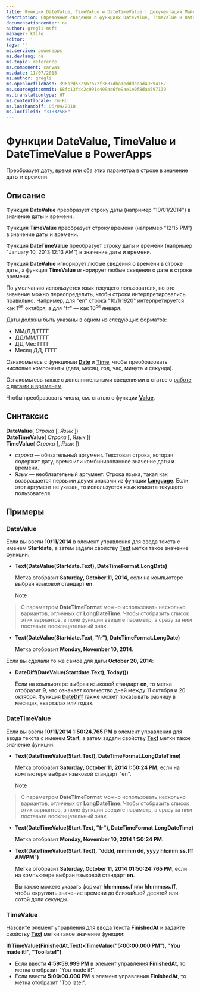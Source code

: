 ```yaml
---
title: Функции DateValue, TimeValue и DateTimeValue | Документация Майкрософт
description: Справочные сведения о функциях DateValue, TimeValue и DateTimeValue, включая описание синтаксиса и примеры.
documentationcenter: na
author: gregli-msft
manager: kfile
editor: ''
tags: ''
ms.service: powerapps
ms.devlang: na
ms.topic: reference
ms.component: canvas
ms.date: 11/07/2015
ms.author: gregli
ms.openlocfilehash: 396a2d5325b7b72f3637dba1edddeead49594167
ms.sourcegitcommit: 68fc13fdc2c991c499ad6fe9ae1e0f8dab597139
ms.translationtype: HT
ms.contentlocale: ru-RU
ms.lasthandoff: 06/04/2018
ms.locfileid: "31832588"
---
```

# <a name="datevalue-timevalue-and-datetimevalue-functions-in-powerapps"></a>Функции DateValue, TimeValue и DateTimeValue в PowerApps
Преобразует дату, время или оба этих параметра в строке в значение даты и времени.

## <a name="description"></a>Описание
Функция **DateValue** преобразует строку даты (например "10/01/2014") в значение даты и времени.

Функция **TimeValue** преобразует строку времени (например "12:15 PM") в значение даты и времени.

Функция **DateTimeValue** преобразует строку даты и времени (например "January 10, 2013 12:13 AM") в значение даты и времени.

Функция **DateValue** игнорирует любые сведения о времени в строке даты, а функция **TimeValue** игнорирует любые сведения о дате в строке времени.

По умолчанию используется язык текущего пользователя, но это значение можно переопределить, чтобы строки интерпретировались правильно. Например, для "en" строка "10/1/1920" интерпретируется как 1<sup>ое</sup> октября, а для "fr" — как 10<sup>ое</sup> января.

Даты должны быть указаны в одном из следующих форматов:

* ММ/ДД/ГГГГ
* ДД/ММ/ГГГГ
* ДД Мес ГГГГ
* Месяц ДД, ГГГГ

Ознакомьтесь с функциями **[Date](function-date-time.md)** и **[Time](function-date-time.md)**, чтобы преобразовать числовые компоненты (дата, месяц, год, час, минута и секунда).

Ознакомьтесь также с дополнительными сведениями в статье о [работе с датами и временем](../show-text-dates-times.md).

Чтобы преобразовать числа, см. статью о функции **[Value](function-value.md)**.

## <a name="syntax"></a>Синтаксис
**DateValue**( *Строка* [, *Язык* ])<br>**DateTimeValue**( *Строка* [, *Язык* ])<br>**TimeValue**( *Строка* [, *Язык* ])

* *строка* — обязательный аргумент.  Текстовая строка, которая содержит дату, время или комбинированное значение даты и времени.
* *Язык* — необязательный аргумент.  Строка языка, такая как возвращается первыми двумя знаками из функции **[Language](function-language.md)**.  Если этот аргумент не указан, то используется язык клиента текущего пользователя.  

## <a name="examples"></a>Примеры
### <a name="datevalue"></a>DateValue
Если вы ввели **10/11/2014** в элемент управления для ввода текста с именем **Startdate**, а затем задали свойству **[Text](../controls/properties-core.md)** метки такое значение функции:

* **Text(DateValue(Startdate.Text), DateTimeFormat.LongDate)**
  
    Метка отобразит **Saturday, October 11, 2014**, если на компьютере выбран языковой стандарт **en**.
  
    > [!NOTE]
> С параметром **DateTimeFormat** можно использовать несколько вариантов, отличных от **LongDateTime**. Чтобы отобразить список этих вариантов, в поле функции введите параметр, а сразу за ним поставьте восклицательный знак.
* **Text(DateValue(Startdate.Text, "fr"), DateTimeFormat.LongDate)**
  
    Метка отобразит **Monday, November 10, 2014**.

Если вы сделали то же самое для даты **October 20, 2014**:

* **DateDiff(DateValue(Startdate.Text), Today())**
  
    Если на компьютере выбран языковой стандарт **en**, то метка отобразит **9**, что означает количество дней между 11 октября и 20 октября. Функция **[DateDiff](function-dateadd-datediff.md)** также может показывать разницу в месяцах, кварталах или годах.

### <a name="datetimevalue"></a>DateTimeValue
Если вы ввели **10/11/2014 1:50:24.765 PM** в элемент управления для ввода текста с именем **Start**, а затем задали свойству **[Text](../controls/properties-core.md)** метки такое значение функции:

* **Text(DateTimeValue(Start.Text), DateTimeFormat.LongDateTime)**
  
    Метка отобразит **Saturday, October 11, 2014 1:50:24 PM**, если на компьютере выбран языковой стандарт "en".
  
    > [!NOTE]
> С параметром **DateTimeFormat** можно использовать несколько вариантов, отличных от **LongDateTime**. Чтобы отобразить список этих вариантов, в поле функции введите параметр, а сразу за ним поставьте восклицательный знак.
* **Text(DateTimeValue(Start.Text, "fr"), DateTimeFormat.LongDateTime)**
  
    Метка отобразит **Monday, November 10, 2014 1:50:24 PM**.
* **Text(DateTimeValue(Start.Text), "dddd, mmmm dd, yyyy hh:mm:ss.fff AM/PM")**
  
    Метка отобразит **Saturday, October 11, 2014 01:50:24:765 PM**, если на компьютере выбран языковой стандарт **en**.
  
    Вы также можете указать формат **hh:mm:ss.f** или **hh:mm:ss.ff**, чтобы округлять значение времени до ближайшей десятой или сотой доли секунды.

### <a name="timevalue"></a>TimeValue
Назовите элемент управления для ввода текста **FinishedAt** и задайте свойству **[Text](../controls/properties-core.md)** метки такое значение функции:

**If(TimeValue(FinishedAt.Text)<TimeValue("5:00:00.000 PM"), "You made it!", "Too late!")**

* Если ввести **4:59:59.999 PM** в элемент управления **FinishedAt**, то метка отобразит "You made it!".
* Если ввести **5:00:00.000 PM** в элемент управления **FinishedAt**, то метка отобразит "Too late!".

